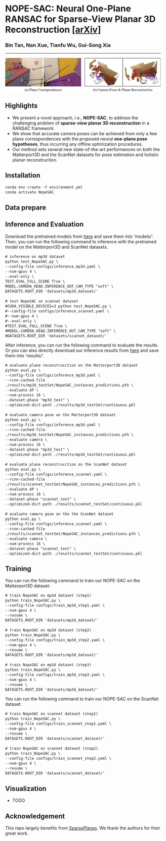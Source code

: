 # NOPE-SAC: Neural One-Plane RANSAC for Sparse-View Planar 3D Reconstruction [[arXiv]]()
### Bin Tan, Nan Xue, Tianfu Wu, Gui-Song Xia

---
![image](assets/teaser.png)

## Highlights
- We present a novel approach, i.e., **NOPE-SAC**, to address the challenging problem 
of **sparse-view planar 3D reconstruction** in a RANSAC framework.
- We show that accurate camera poses can be achieved from only a few 
plane correspondences with the proposed neural **one-plane pose hypotheses**, thus incurring 
any offline optimization procedures.
- Our method sets several new state-of-the-art performances on both 
the Matterport3D and the ScanNet datasets for pose estimation and holistic planar reconstruction.


## Installation
```
conda env create -f environment.yml
conda activate NopeSAC
```

## Data prepare

## Inference and Evaluation
Download the pretrained models from [here]() and save them into 'models/'. 
Then, you can run the following command to inference with the pretrained model on
the Matterport3D and ScanNet datasets.
```
# inference on mp3d dataset
python test_NopeSAC.py \
--config-file configs/inference_mp3d.yaml \
--num-gpus 4 \
--eval-only \
TEST.EVAL_FULL_SCENE True \
MODEL.CAMERA_HEAD.INFERENCE_OUT_CAM_TYPE "soft" \
DATASETS.ROOT_DIR 'datasets/mp3d_dataset/'

# test NopeSAC on scannet dataset
#CUDA_VISIBLE_DEVICES=3 python test_NopeSAC.py \
#--config-file configs/inference_scannet.yaml \
#--num-gpus 4 \
#--eval-only \
#TEST.EVAL_FULL_SCENE True \
#MODEL.CAMERA_HEAD.INFERENCE_OUT_CAM_TYPE "soft" \
#DATASETS.ROOT_DIR 'datasets/scannet_dataset/'
```
After inference, you can run the following command to evaluate the results. 
Or you can also directly download our inference results from [here]() 
and save them into 'results/'.
```
# evaluate plane reconstrucction on the Matterport3D dataset
python eval.py \
--config-file configs/inference_mp3d.yaml \
--rcnn-cached-file ./results/mp3d_testSet/NopeSAC_instances_predictions.pth \
--evaluate AP \
--num-process 16 \
--dataset-phase "mp3d_test" \
--optimized-dict-path ./results/mp3d_testSet/continuous.pkl

# evaluate camera pose on the Matterport3D dataset
python eval.py \
--config-file configs/inference_mp3d.yaml \
--rcnn-cached-file ./results/mp3d_testSet/NopeSAC_instances_predictions.pth \
--evaluate camera \
--num-process 16 \
--dataset-phase "mp3d_test" \
--optimized-dict-path ./results/mp3d_testSet/continuous.pkl

# evaluate plane reconstrucction on the ScanNet dataset
python eval.py \
--config-file configs/inference_scannet.yaml \
--rcnn-cached-file ./results/scannet_testSet/NopeSAC_instances_predictions.pth \
--evaluate AP \
--num-process 16 \
--dataset-phase "scannet_test" \
--optimized-dict-path ./results/scannet_testSet/continuous.pkl

# evaluate camera pose on the the ScanNet dataset
python eval.py \
--config-file configs/inference_scannet.yaml \
--rcnn-cached-file ./results/scannet_testSet/NopeSAC_instances_predictions.pth \
--evaluate camera \
--num-process 16 \
--dataset-phase "scannet_test" \
--optimized-dict-path ./results/scannet_testSet/continuous.pkl
```

## Training
You can run the following command to train our NOPE-SAC on the Matterport3D dataset:
```
# train NopeSAC on mp3d dataset (step1)
python train_NopeSAC.py \
--config-file configs/train_mp3d_step1.yaml \
--num-gpus 4 \
--resume \
DATASETS.ROOT_DIR 'datasets/mp3d_dataset/'

# train NopeSAC on mp3d dataset (step2)
python train_NopeSAC.py \
--config-file configs/train_mp3d_step2.yaml \
--num-gpus 4 \
--resume \
DATASETS.ROOT_DIR 'datasets/mp3d_dataset/'

# train NopeSAC on mp3d dataset (step3)
python train_NopeSAC.py \
--config-file configs/train_mp3d_step3.yaml \
--num-gpus 4 \
--resume \
DATASETS.ROOT_DIR 'datasets/mp3d_dataset/'
```
You can run the following command to train our NOPE-SAC on the ScanNet dataset:
```
# train NopeSAC on scannet dataset (step1)
python train_NopeSAC.py \
--config-file configs/train_scannet_step1.yaml \
--num-gpus 4 \
--resume \
DATASETS.ROOT_DIR 'datasets/scannet_dataset/'

# train NopeSAC on scannet dataset (step2)
python train_NopeSAC.py \
--config-file configs/train_scannet_step2.yaml \
--num-gpus 4 \
--resume \
DATASETS.ROOT_DIR 'datasets/scannet_dataset/'
```

## Visualization
- TODO


## Acknowledgement
This repo largely benefits from [SparsePlanes](https://github.com/jinlinyi/SparsePlanes). 
We thank the authors for their great work.